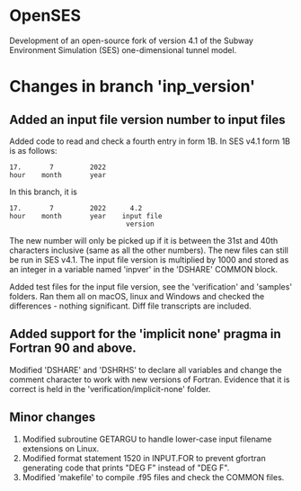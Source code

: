# OpenSES
Development of an open-source fork of version 4.1 of the Subway Environment Simulation (SES) one-dimensional tunnel model.


# Changes in branch 'inp_version'

## Added an input file version number to input files

Added code to read and check a fourth entry in form 1B.  In SES v4.1
form 1B is as follows:
```
17.       7         2022
hour    month       year
```

In this branch, it is
```
17.       7         2022      4.2
hour    month       year    input file
                             version
```
The new number will only be picked up if it is between the 31st and 40th
characters inclusive (same as all the other numbers).  The new files can
still be run in SES v4.1.  The input file version is multiplied by 1000
and stored as an integer in a variable named 'inpver' in the 'DSHARE'
COMMON block.


Added test files for the input file version, see the 'verification' and
'samples' folders.  Ran them all on macOS, linux and Windows and checked
the differences - nothing significant.  Diff file transcripts are included.


## Added support for the 'implicit none' pragma in Fortran 90 and above.

Modified 'DSHARE' and 'DSHRHS' to declare all variables and change the
comment character to work with new versions of Fortran.  Evidence that
it is correct is held in the 'verification/implicit-none' folder.

## Minor changes

1. Modified subroutine GETARGU to handle lower-case input filename extensions on Linux.
2. Modified format statement 1520 in INPUT.FOR to prevent gfortran generating code that prints "DEG  F" instead of "DEG F".
3. Modified 'makefile' to compile .f95 files and check the COMMON files.

